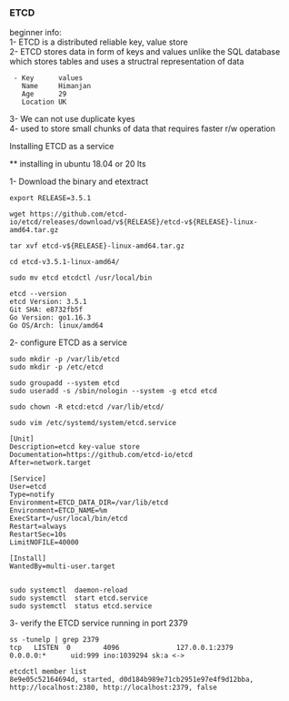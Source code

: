 ### <b>ETCD</b>

beginner info:</br>
1- ETCD is a distributed reliable key, value store</br>
2- ETCD stores data in form of keys and values unlike the SQL database which stores tables and uses a structral representation of data</br>

     - Key      values
       Name     Himanjan
       Age      29
       Location UK
3- We can not use duplicate kyes</br>
4- used to store small chunks of data that requires faster r/w operation

Installing ETCD as a service

** installing in ubuntu 18.04 or 20 lts

1- Download the binary and etextract
   

    export RELEASE=3.5.1

    wget https://github.com/etcd-io/etcd/releases/download/v${RELEASE}/etcd-v${RELEASE}-linux-amd64.tar.gz

    tar xvf etcd-v${RELEASE}-linux-amd64.tar.gz

    cd etcd-v3.5.1-linux-amd64/

    sudo mv etcd etcdctl /usr/local/bin

    etcd --version
    etcd Version: 3.5.1
    Git SHA: e8732fb5f
    Go Version: go1.16.3
    Go OS/Arch: linux/amd64

2- configure ETCD as a service

    sudo mkdir -p /var/lib/etcd
    sudo mkdir -p /etc/etcd

    sudo groupadd --system etcd
    sudo useradd -s /sbin/nologin --system -g etcd etcd

    sudo chown -R etcd:etcd /var/lib/etcd/

    sudo vim /etc/systemd/system/etcd.service

    [Unit]
    Description=etcd key-value store
    Documentation=https://github.com/etcd-io/etcd
    After=network.target

    [Service]
    User=etcd
    Type=notify
    Environment=ETCD_DATA_DIR=/var/lib/etcd
    Environment=ETCD_NAME=%m
    ExecStart=/usr/local/bin/etcd
    Restart=always
    RestartSec=10s
    LimitNOFILE=40000

    [Install]
    WantedBy=multi-user.target


    sudo systemctl  daemon-reload
    sudo systemctl  start etcd.service
    sudo systemctl  status etcd.service

3- verify the ETCD service running in port 2379

    ss -tunelp | grep 2379
    tcp   LISTEN  0        4096              127.0.0.1:2379           0.0.0.0:*      uid:999 ino:1039294 sk:a <-> 

    etcdctl member list
    8e9e05c52164694d, started, d0d184b989e71cb2951e97e4f9d12bba, http://localhost:2380, http://localhost:2379, false






